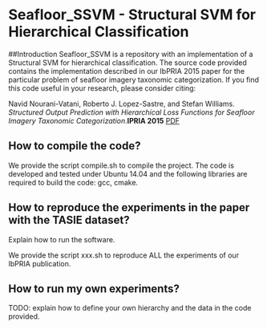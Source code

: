 # Seafloor_SSVM - **Structural SVM for Hierarchical Classification**

##Introduction
Seafloor_SSVM is a repository with an implementation of a Structural SVM for hierarchical classification. The source code provided contains the implementation described in our IbPRIA 2015 paper for the particular problem of seafloor imagery taxonomic categorization. If you find this code useful in your research, please consider citing:

Navid Nourani-Vatani, Roberto J. Lopez-Sastre, and Stefan Williams. *Structured Output Prediction with Hierarchical Loss Functions for Seafloor Imagery Taxonomic Categorization*.**IPRIA 2015** [PDF](http://agamenon.tsc.uah.es/Personales/rlopez/docs/ibpria2015-nourani.pdf)


## How to compile the code?
We provide the script compile.sh to compile the project.
The code is developed and tested under Ubuntu 14.04 and the following libraries are 
required to build the code: gcc, cmake.

## How to reproduce the experiments in the paper with the TASIE dataset?

Explain how to run the software.

We provide the script xxx.sh to reproduce ALL the experiments of our IbPRIA publication.

## How to run my own experiments?
TODO: explain how to define your own hierarchy and the data in the code provided.